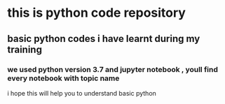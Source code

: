 # this is python code repository
## basic python codes i have learnt during my training
### we used python version 3.7 and jupyter notebook , youll find every notebook with topic name
i hope this will help you to understand basic python
